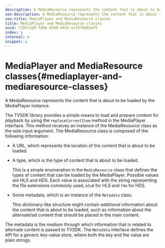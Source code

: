 ```yaml
---
description: A MediaResource represents the content that is about to be loaded by the MediaPlayer instance.
seo-description: A MediaResource represents the content that is about to be loaded by the MediaPlayer instance.
seo-title: MediaPlayer and MediaResource classes
title: MediaPlayer and MediaResource classes
uuid: 7393c320-7dbb-4580-9425-a735f9d03ef5
index: y
internal: n
snippet: y
---
```


# MediaPlayer and MediaResource classes{#mediaplayer-and-mediaresource-classes}

A MediaResource represents the content that is about to be loaded by the MediaPlayer instance.

<a id="section_B09A012C97454AF58CE2269B800D8027"></a>

The TVSDK library provides a simple means to load and prepare content for playback by using the `replaceCurrentItem` method in the MediaPlayer interface. This method receives an instance of the MediaResource class as the sole input argument. The MediaResource class is composed of the following information:

* A URL, which represents the location of the content that is about to be loaded. 
* A type, which is the type of content that is about to be loaded.

  This is a simple enumeration in the `MediaResource` class that defines the types of content that can be loaded by the MediaPlayer. Possible values are HLS and HDS. Each value is associated with the string representing the file extensions commonly used, `m3u8` for HLS and `f4m` for HDS. 
* Some metadata, which is an instance of the `Metadata` class.

  This dictionary-like structure might contain additional information about the content that is about to be loaded, such as information about the alternate/ad content that should be placed in the main content.

The metadata is the medium through which information that is related to alternate content is passed to TVSDK. The `Metadata` interface defines the API for a generic key-value store, where both the key and the value are plain strings. 
